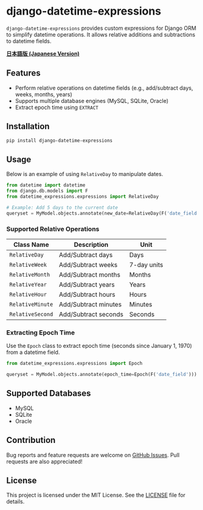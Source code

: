 # django-datetime-expressions

`django-datetime-expressions` provides custom expressions for Django ORM to simplify datetime operations. It allows relative additions and subtractions to datetime fields.

**[日本語版 (Japanese Version)](README.md)**

## Features

- Perform relative operations on datetime fields (e.g., add/subtract days, weeks, months, years)
- Supports multiple database engines (MySQL, SQLite, Oracle)
- Extract epoch time using `EXTRACT`

## Installation

```bash
pip install django-datetime-expressions
```

## Usage

Below is an example of using `RelativeDay` to manipulate dates.

```python
from datetime import datetime
from django.db.models import F
from datetime_expressions.expressions import RelativeDay

# Example: Add 5 days to the current date
queryset = MyModel.objects.annotate(new_date=RelativeDay(F('date_field'), 5))
```

### Supported Relative Operations

| Class Name        | Description         | Unit       |
|-------------------|---------------------|------------|
| `RelativeDay`     | Add/Subtract days   | Days       |
| `RelativeWeek`    | Add/Subtract weeks  | 7-day units|
| `RelativeMonth`   | Add/Subtract months | Months     |
| `RelativeYear`    | Add/Subtract years  | Years      |
| `RelativeHour`    | Add/Subtract hours  | Hours      |
| `RelativeMinute`  | Add/Subtract minutes| Minutes    |
| `RelativeSecond`  | Add/Subtract seconds| Seconds    |

### Extracting Epoch Time

Use the `Epoch` class to extract epoch time (seconds since January 1, 1970) from a datetime field.

```python
from datetime_expressions.expressions import Epoch

queryset = MyModel.objects.annotate(epoch_time=Epoch(F('date_field')))
```

## Supported Databases

- MySQL
- SQLite
- Oracle

## Contribution

Bug reports and feature requests are welcome on [GitHub Issues](https://github.com/towan912/django-datetime-expressions/issues). Pull requests are also appreciated!

## License

This project is licensed under the MIT License. See the [LICENSE](LICENSE) file for details.